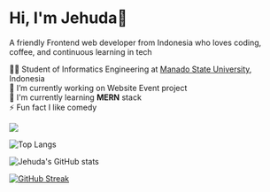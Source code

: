 # Hi, I'm Jehuda👋

A friendly Frontend web developer from Indonesia who loves coding, coffee, and continuous learning in tech<br/>

👨‍🎓 Student of Informatics Engineering at [Manado State University](https://unima.ac.id/), Indonesia<br/>
🔭 I’m currently working on Website Event project<br/>
🌱 I'm currently learning <b>MERN</b> stack<br/>
⚡ Fun fact I like comedy<br/>

![](https://komarev.com/ghpvc/?username=Jehudavd&color=orange)

![Top Langs](https://github-readme-stats.vercel.app/api/top-langs/?username=Jehudavd&layout=compact&theme=great-gatsby)

![Jehuda's GitHub stats](https://github-readme-stats.vercel.app/api?username=Jehudavd&show_icons=true&theme=great-gatsby)

[![GitHub Streak](https://streak-stats.demolab.com/?user=Jehudavd&theme=great-gatsby)](https://git.io/streak-stats)

